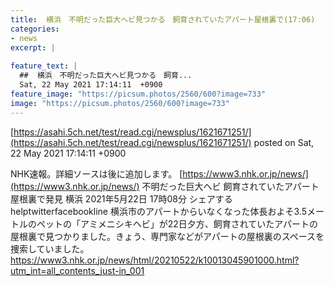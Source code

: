 ```yaml
---
title:  横浜　不明だった巨大ヘビ見つかる　飼育されていたアパート屋根裏で(17:06)  
categories:
- news
excerpt: |
  
feature_text: |
  ##  横浜　不明だった巨大ヘビ見つかる　飼育...
  Sat, 22 May 2021 17:14:11  +0900
feature_image: "https://picsum.photos/2560/600?image=733"
image: "https://picsum.photos/2560/600?image=733"
---
```


[https://asahi.5ch.net/test/read.cgi/newsplus/1621671251/](https://asahi.5ch.net/test/read.cgi/newsplus/1621671251/)
posted on Sat, 22 May 2021 17:14:11  +0900

<!--more-->

NHK速報。詳細ソースは後に追加します。 [https://www3.nhk.or.jp/news/](https://www3.nhk.or.jp/news/) 不明だった巨大ヘビ 飼育されていたアパート屋根裏で発見 横浜 2021年5月22日 17時08分 シェアするhelptwitterfacebookline 横浜市のアパートからいなくなった体長およそ3.5メートルのペットの「アミメニシキヘビ」が22日夕方、飼育されていたアパートの屋根裏で見つかりました。きょう、専門家などがアパートの屋根裏のスペースを捜索していました。 https://www3.nhk.or.jp/news/html/20210522/k10013045901000.html?utm_int=all_contents_just-in_001
